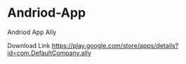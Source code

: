 # Andriod-App
Andriod App Ally

Download Link
https://play.google.com/store/apps/details?id=com.DefaultCompany.ally
